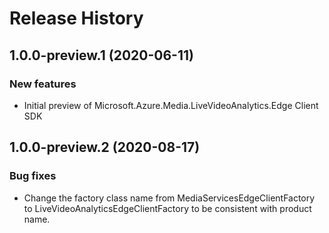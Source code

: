 # Release History

## 1.0.0-preview.1 (2020-06-11)

### New features

- Initial preview of Microsoft.Azure.Media.LiveVideoAnalytics.Edge Client SDK

## 1.0.0-preview.2 (2020-08-17)

### Bug fixes

- Change the factory class name from MediaServicesEdgeClientFactory to LiveVideoAnalyticsEdgeClientFactory to be consistent with product name.
